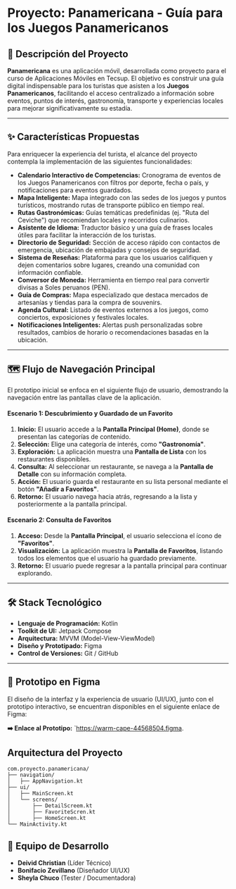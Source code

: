 # Proyecto: Panamericana - Guía para los Juegos Panamericanos

## 📖 Descripción del Proyecto

**Panamericana** es una aplicación móvil, desarrollada como proyecto para el curso de Aplicaciones Móviles en Tecsup. El objetivo es construir una guía digital indispensable para los turistas que asisten a los **Juegos Panamericanos**, facilitando el acceso centralizado a información sobre eventos, puntos de interés, gastronomía, transporte y experiencias locales para mejorar significativamente su estadía.

---

## ✨ Características Propuestas

Para enriquecer la experiencia del turista, el alcance del proyecto contempla la implementación de las siguientes funcionalidades:

* **Calendario Interactivo de Competencias:** Cronograma de eventos de los Juegos Panamericanos con filtros por deporte, fecha o país, y notificaciones para eventos guardados.
* **Mapa Inteligente:** Mapa integrado con las sedes de los juegos y puntos turísticos, mostrando rutas de transporte público en tiempo real.
* **Rutas Gastronómicas:** Guías temáticas predefinidas (ej. "Ruta del Ceviche") que recomiendan locales y recorridos culinarios.
* **Asistente de Idioma:** Traductor básico y una guía de frases locales útiles para facilitar la interacción de los turistas.
* **Directorio de Seguridad:** Sección de acceso rápido con contactos de emergencia, ubicación de embajadas y consejos de seguridad.
* **Sistema de Reseñas:** Plataforma para que los usuarios califiquen y dejen comentarios sobre lugares, creando una comunidad con información confiable.
* **Conversor de Moneda:** Herramienta en tiempo real para convertir divisas a Soles peruanos (PEN).
* **Guía de Compras:** Mapa especializado que destaca mercados de artesanías y tiendas para la compra de souvenirs.
* **Agenda Cultural:** Listado de eventos externos a los juegos, como conciertos, exposiciones y festivales locales.
* **Notificaciones Inteligentes:** Alertas push personalizadas sobre resultados, cambios de horario o recomendaciones basadas en la ubicación.

---

## 🗺️ Flujo de Navegación Principal

El prototipo inicial se enfoca en el siguiente flujo de usuario, demostrando la navegación entre las pantallas clave de la aplicación.

#### Escenario 1: Descubrimiento y Guardado de un Favorito

1.  **Inicio:** El usuario accede a la **Pantalla Principal (Home)**, donde se presentan las categorías de contenido.
2.  **Selección:** Elige una categoría de interés, como **"Gastronomía"**.
3.  **Exploración:** La aplicación muestra una **Pantalla de Lista** con los restaurantes disponibles.
4.  **Consulta:** Al seleccionar un restaurante, se navega a la **Pantalla de Detalle** con su información completa.
5.  **Acción:** El usuario guarda el restaurante en su lista personal mediante el botón **"Añadir a Favoritos"**.
6.  **Retorno:** El usuario navega hacia atrás, regresando a la lista y posteriormente a la pantalla principal.

#### Escenario 2: Consulta de Favoritos

1.  **Acceso:** Desde la **Pantalla Principal**, el usuario selecciona el ícono de **"Favoritos"**.
2.  **Visualización:** La aplicación muestra la **Pantalla de Favoritos**, listando todos los elementos que el usuario ha guardado previamente.
3.  **Retorno:** El usuario puede regresar a la pantalla principal para continuar explorando.

---

## 🛠️ Stack Tecnológico

* **Lenguaje de Programación:** Kotlin
* **Toolkit de UI:** Jetpack Compose
* **Arquitectura:** MVVM (Model-View-ViewModel)
* **Diseño y Prototipado:** Figma
* **Control de Versiones:** Git / GitHub

---

## 🎨 Prototipo en Figma

El diseño de la interfaz y la experiencia de usuario (UI/UX), junto con el prototipo interactivo, se encuentran disponibles en el siguiente enlace de Figma:

**➡️ Enlace al Prototipo:** `https://warm-cape-44568504.figma.

##  Arquitectura del Proyecto

```
com.proyecto.panamericana/
├── navigation/              
│   ├── AppNavigation.kt
├── ui/                      
│   ├── MainScreen.kt        
│   └── screens/             
│       ├── DetailScreem.kt
│       ├── FavoriteScren.kt
│       ├── HomeScreen.kt
└── MainActivity.kt          

```

## 👥 Equipo de Desarrollo

* **Deivid Christian** (Líder Técnico)
* **Bonifacio Zevillano** (Diseñador UI/UX)
* **Sheyla Chuco** (Tester / Documentadora)
